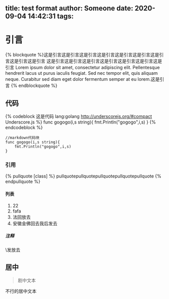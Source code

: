 title: test format
author: Someone
date: 2020-09-04 14:42:31
tags:
---


# 引言
{% blockquote %}这是引言这是引言这是引言这是引言这是引言这是引言这是引言这是引言这是引言
这是引言这是引言这是引言这是引言这是引言这是引言这是引言
Lorem ipsum dolor sit amet, consectetur adipiscing elit. Pellentesque hendrerit lacus ut purus iaculis feugiat. Sed nec tempor elit, quis aliquam neque. Curabitur sed diam eget dolor fermentum semper at eu lorem.这是引言
{% endblockquote %}

## 代码
{% codeblock 这是代码 lang:golang  http://underscorejs.org/#compact Underscore.js  %}
func gogogo(i,s string){
	fmt.Println("gogogo",i,s)
}
{% endcodeblock %}

```golang
//markdown代码块
func gogogo(i,s string){
	fmt.Println("gogogo",i,s)
}
```

### 引用
{% pullquote [class] %}
pullquotepullquotepullquotepullquotepullquote
{% endpullquote %}


#### 列表
1. 22
2. fafa 
3. 法回放去
4. 安徽金佛回去我后发去

##### 注释
\\发放去

## 居中

<blockquote class="blockquote-center">剧中文本</blockquote>
<span style="text-align:center">不行的居中文本</span>